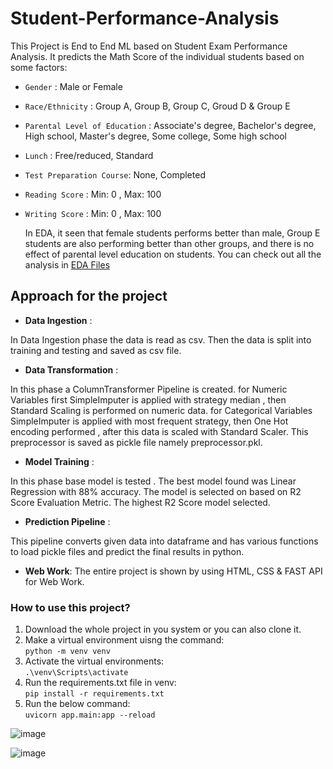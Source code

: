 ﻿# Student-Performance-Analysis

This Project is End to End ML based on Student Exam Performance Analysis. It predicts the Math Score of the individual students based on some factors:

- `Gender` : Male or Female
- `Race/Ethnicity` : Group A, Group B, Group C, Groud D & Group E  
- `Parental Level of Education` : Associate's degree, Bachelor's degree, High school, Master's degree, Some college, Some high school
- `Lunch` : Free/reduced, Standard
- `Test Preparation Course`: None, Completed
- `Reading Score` : Min: 0 , Max: 100
- `Writing Score` : Min: 0 , Max: 100

  In EDA, it seen that female students performs better than male, Group E students are also performing better than other groups, and there is no effect of parental level education on students.
  You can check out all the analysis in [EDA Files](https://github.com/Mihir-M112/Student-Performance-Analysis/blob/main/notebook/EDA_STUDENT_PERFORMANCE%20.ipynb)

 
## **Approach for the project**

- **Data Ingestion** :

In Data Ingestion phase the data is read as csv.
Then the data is split into training and testing and saved as csv file.

- **Data Transformation** :

In this phase a ColumnTransformer Pipeline is created.
for Numeric Variables first SimpleImputer is applied with strategy median , then Standard Scaling is performed on numeric data.
for Categorical Variables SimpleImputer is applied with most frequent strategy, then One Hot encoding performed , after this data is scaled with Standard Scaler.
This preprocessor is saved as pickle file namely preprocessor.pkl.

- **Model Training** :

In this phase base model is tested . The best model found was Linear Regression with 88% accuracy.
The model is selected on based on R2 Score Evaluation Metric. The highest R2 Score model selected.

- **Prediction Pipeline** :

This pipeline converts given data into dataframe and has various functions to load pickle files and predict the final results in python.

- **Web Work**:
  The entire project is shown by using HTML, CSS & FAST API for Web Work.

### How to use this project? 

1. Download the whole project in you system or you can also clone it.
2. Make a virtual environment uisng the command:  
    `python -m venv venv`
3. Activate the virtual environments:  
    `.\venv\Scripts\activate`
4. Run the requirements.txt file in venv:  
    `pip install -r requirements.txt`
5. Run the below command:   
    `uvicorn app.main:app --reload`
   

![image](https://github.com/user-attachments/assets/a9312176-d4a8-4627-8138-1e7079597798)

![image](https://github.com/user-attachments/assets/458c1014-b854-422f-80a9-aa35a73526d7)




